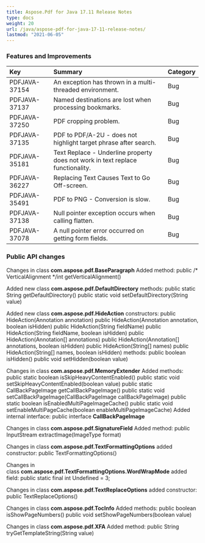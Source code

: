 ```yaml
---
title: Aspose.Pdf for Java 17.11 Release Notes
type: docs
weight: 20
url: /java/aspose-pdf-for-java-17-11-release-notes/
lastmod: "2021-06-05"
---
```


### **Features and Improvements**

|**Key**|**Summary**|**Category**|
| :- | :- | :- |
|PDFJAVA-37154|An exception has thrown in a multi-threaded environment.|Bug|
|PDFJAVA-37137|Named destinations are lost when processing bookmarks.|Bug|
|PDFJAVA-37250|PDF cropping problem.|Bug|
|PDFJAVA-37135|PDF to PDF/A-2U - does not highlight target phrase after search.|Bug|
|PDFJAVA-35181|Text Replace - Underline property does not work in text replace functionality.|Bug|
|PDFJAVA-36227|Replacing Text Causes Text to Go Off-screen.|Bug|
|PDFJAVA-35491|PDF to PNG - Conversion is slow.|Bug|
|PDFJAVA-37138|Null pointer exception occurs when calling flatten.|Bug|
|PDFJAVA-37078|A null pointer error occurred on getting form fields.|Bug|
### **Public API changes**
Changes in class **com.aspose.pdf.BaseParagraph**
Added method:
public /* VerticalAlignment */int getVerticalAlignment()

Added new class **com.aspose.pdf.DefaultDirectory**
methods:
public static String getDefaultDirectory()
public static void setDefaultDirectory(String value)

Added new class **com.aspose.pdf.HideAction**
constructors:
public HideAction(Annotation annotation)
public HideAction(Annotation annotation, boolean isHidden)
public HideAction(String fieldName)
public HideAction(String fieldName, boolean isHidden)
public HideAction(Annotation[] annotations)
public HideAction(Annotation[] annotations, boolean isHidden)
public HideAction(String[] names)
public HideAction(String[] names, boolean isHidden)
methods:
public boolean isHidden()
public void setHidden(boolean value)

Changes in class **com.aspose.pdf.MemoryExtender**
Added methods:
public static boolean isSkipHeavyContentEnabled()
public static void setSkipHeavyContentEnabled(boolean value)
public static CallBackPageImage getCallBackPageImage()
public static void setCallBackPageImage(CallBackPageImage callBackPageImage)
public static boolean isEnabledMultiPageImageCache()
public static void setEnableMultiPageCache(boolean enableMultiPageImageCache)
Added internal interface:
public interface **CallBackPageImage**

Changes in class **com.aspose.pdf.SignatureField**
Added method:
public InputStream extractImage(ImageType format)

Changes in class **com.aspose.pdf.TextFormattingOptions**
added constructor:
public TextFormattingOptions()

Changes in class **com.aspose.pdf.TextFormattingOptions.WordWrapMode**
added field:
public static final int Undefined = 3;

Changes in class **com.aspose.pdf.TextReplaceOptions**
added constructor:
public TextReplaceOptions()

Changes in class **com.aspose.pdf.TocInfo**
Added methods:
public boolean isShowPageNumbers()
public void setShowPageNumbers(boolean value)

Changes in class **com.aspose.pdf.XFA**
Added method:
public String tryGetTemplateString(String value)

